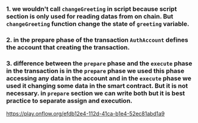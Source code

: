 ### 1. we wouldn't call `changeGreeting` in script because script section is only used for reading datas from on chain. But `changeGreeting` function change the state of `greeting` variable.
### 2. in the prepare phase of the transaction `AuthAccount` defines the account that creating the transaction.
### 3. difference between the `prepare` phase and the `execute` phase in the transaction is in the `prepare` phase we used this phase accessing any data in the account and in the `execute` phase we used it changing some data in the smart contract. But it is not necessary. in `prepare` section we can write both but it is best practice to separate assign and execution.
https://play.onflow.org/efdb12e4-112d-41ca-b1e4-52ec81abd1a9
